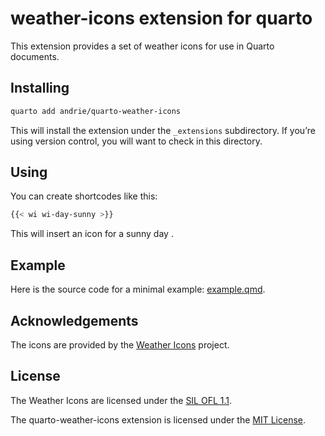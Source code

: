 
# weather-icons extension for quarto

This extension provides a set of weather icons for use in Quarto
documents.

## Installing

``` bash
quarto add andrie/quarto-weather-icons
```

This will install the extension under the `_extensions` subdirectory. If
you’re using version control, you will want to check in this directory.

## Using

You can create shortcodes like this:

``` bash
{{< wi wi-day-sunny >}}
```

This will insert an icon for a sunny day
<i class="wi wi-day-sunny"></i>.

## Example

Here is the source code for a minimal example:
[example.qmd](example.qmd).

## Acknowledgements

The icons are provided by the [Weather
Icons](https://erikflowers.github.io/weather-icons/) project.

## License

The Weather Icons are licensed under the [SIL OFL
1.1](http://scripts.sil.org/OFL).

The quarto-weather-icons extension is licensed under the [MIT
License](https://opensource.org/licenses/MIT).
